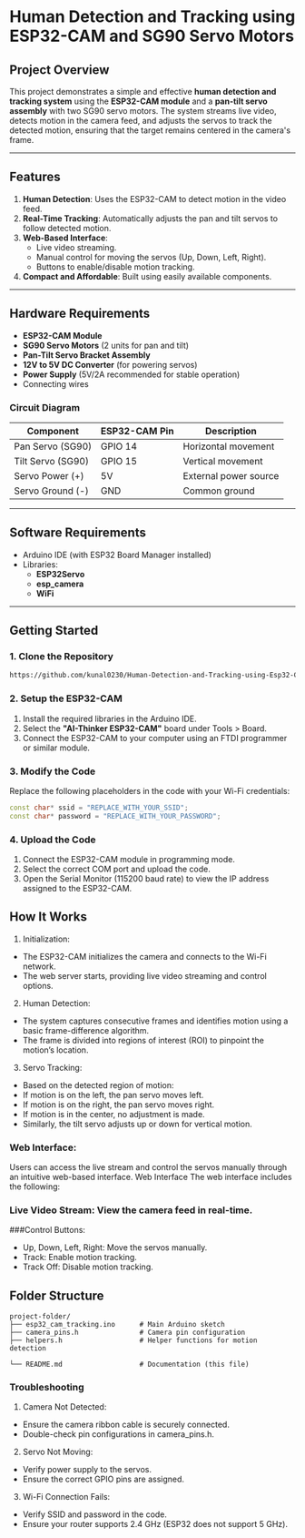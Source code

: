 



# Human Detection and Tracking using ESP32-CAM and SG90 Servo Motors

## Project Overview
This project demonstrates a simple and effective **human detection and tracking system** using the **ESP32-CAM module** and a **pan-tilt servo assembly** with two SG90 servo motors. The system streams live video, detects motion in the camera feed, and adjusts the servos to track the detected motion, ensuring that the target remains centered in the camera's frame.

---

## Features
1. **Human Detection**: Uses the ESP32-CAM to detect motion in the video feed.
2. **Real-Time Tracking**: Automatically adjusts the pan and tilt servos to follow detected motion.
3. **Web-Based Interface**:
   - Live video streaming.
   - Manual control for moving the servos (Up, Down, Left, Right).
   - Buttons to enable/disable motion tracking.
4. **Compact and Affordable**: Built using easily available components.

---

## Hardware Requirements
- **ESP32-CAM Module**
- **SG90 Servo Motors** (2 units for pan and tilt)
- **Pan-Tilt Servo Bracket Assembly**
- **12V to 5V DC Converter** (for powering servos)
- **Power Supply** (5V/2A recommended for stable operation)
- Connecting wires

### Circuit Diagram
| Component         | ESP32-CAM Pin | Description               |
|-------------------|---------------|---------------------------|
| Pan Servo (SG90)  | GPIO 14       | Horizontal movement       |
| Tilt Servo (SG90) | GPIO 15       | Vertical movement         |
| Servo Power (+)   | 5V            | External power source     |
| Servo Ground (-)  | GND           | Common ground             |

---

## Software Requirements
- Arduino IDE (with ESP32 Board Manager installed)
- Libraries:
  - **ESP32Servo**
  - **esp_camera**
  - **WiFi**

---

## Getting Started

### 1. Clone the Repository
```bash
https://github.com/kunal0230/Human-Detection-and-Tracking-using-Esp32-CAM-and-SG-90-Servo.git
```

### 2. Setup the ESP32-CAM

1. Install the required libraries in the Arduino IDE.
2. Select the **"AI-Thinker ESP32-CAM"** board under Tools > Board.
3. Connect the ESP32-CAM to your computer using an FTDI programmer or similar module.

### 3. Modify the Code

Replace the following placeholders in the code with your Wi-Fi credentials:

```cpp
const char* ssid = "REPLACE_WITH_YOUR_SSID";
const char* password = "REPLACE_WITH_YOUR_PASSWORD";
```


### 4. Upload the Code
1. Connect the ESP32-CAM module in programming mode.
2. Select the correct COM port and upload the code.
3. Open the Serial Monitor (115200 baud rate) to view the IP address assigned to the ESP32-CAM.

## How It Works
1. Initialization:

- The ESP32-CAM initializes the camera and connects to the Wi-Fi network.
- The web server starts, providing live video streaming and control options.

2. Human Detection:

- The system captures consecutive frames and identifies motion using a basic frame-difference algorithm.
- The frame is divided into regions of interest (ROI) to pinpoint the motion’s location.

3. Servo Tracking:

- Based on the detected region of motion:
- If motion is on the left, the pan servo moves left.
- If motion is on the right, the pan servo moves right.
- If motion is in the center, no adjustment is made.
- Similarly, the tilt servo adjusts up or down for vertical motion.

### Web Interface:

Users can access the live stream and control the servos manually through an intuitive web-based interface.
Web Interface
The web interface includes the following:

### Live Video Stream: View the camera feed in real-time.
###Control Buttons:
- Up, Down, Left, Right: Move the servos manually.
- Track: Enable motion tracking.
- Track Off: Disable motion tracking.
  
## Folder Structure
```
project-folder/
├── esp32_cam_tracking.ino      # Main Arduino sketch
├── camera_pins.h               # Camera pin configuration
├── helpers.h                   # Helper functions for motion detection

└── README.md                   # Documentation (this file)
```
### Troubleshooting
1. Camera Not Detected:

- Ensure the camera ribbon cable is securely connected.
- Double-check pin configurations in camera_pins.h.

2. Servo Not Moving:

- Verify power supply to the servos.
- Ensure the correct GPIO pins are assigned.

3. Wi-Fi Connection Fails:

- Verify SSID and password in the code.
- Ensure your router supports 2.4 GHz (ESP32 does not support 5 GHz).

